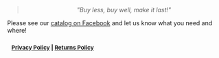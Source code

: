 <!-- 

Title: Peepal Farm Products

-->
> <center><i>"Buy less, buy well, make it last!"</i></center>

Please see our [catalog on Facebook](http://www.facebook.com/peepalfarm/shop) and let us know what you need and where!

<div id="ownership" style="font-size:small; font-weight:bold; padding:10px;"><a href="/?p=privacy">Privacy Policy</a> | <a href="/?p=returns">Returns Policy</a></div>
